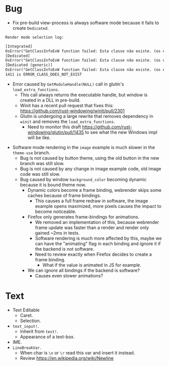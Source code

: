 # Bug

* Fix pre-build view-process is always software mode because it fails to create `Dedicated`.
```txt
Render mode selection log:

[Integrated]
OsError("GetClassInfoExW function failed: Esta classe não existe. (os error 1411)")
[Dedicated]
OsError("GetClassInfoExW function failed: Esta classe não existe. (os error 1411)")
[Dedicated (generic)]
OsError("GetClassInfoExW function failed: Esta classe não existe. (os error 1411)")
1411 is ERROR_CLASS_DOES_NOT_EXIST
```
- Error caused by `GetModuleHandle(NULL)` call in glutin's `load_extra_functions`.
    - This call always returns the executable handle, but window is created in a DLL in pre-build.
    - Winit has a recent pull request that fixes this: <https://github.com/rust-windowing/winit/pull/2301>
    - Glutin is undergoing a large rewrite that removes dependency in `winit` and removes the `load_extra_functions`.
        - Need to monitor this draft <https://github.com/rust-windowing/glutin/pull/1435> to see what the new Windows impl will be like.

* Software mode rendering in the `image` example is much slower in the `theme-use` branch.
    - Bug is not caused by button theme, using the old button in the new branch was still slow.
    - Bug is not caused by any change in image example code, old image code was still slow.
    - Bug caused by window `background_color` becoming dynamic because it is bound theme now.
        - Dynamic colors become a frame binding, webrender skips some caches because of frame bindings.
            - This causes a full frame redraw in software, the image example opens maximized, more pixels causes the impact to become noticeable.
        - Firefox only generates frame-bindings for animations.
            - We removed an implementation of this, because webrender frame update was faster than a render and render only gained ~2ms in tests.
            - Software rendering is much more affected by this, maybe we can have the "animating" flag in each binding and ignore it if the backend 
              is not software.
            - Need to review exactly when Firefox decides to create a frame binding.
                - What if the value is animated in JS for example.
        - We can ignore all bindings if the backend is software?
            - Causes even slower animations?

# Text

* Text Editable
    - Caret.
    - Selection.
* `text_input!`.
    - Inherit from `text!`.
    - Appearance of a text-box.
* IME.
* `LineBreakVar`.
    - When char is `\n` or `\r` read this var and insert it instead. 
    - Review https://en.wikipedia.org/wiki/Newline
